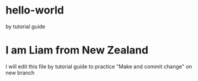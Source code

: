 # hello-world
by tutorial guide


# I am Liam from New Zealand

I will edit this file by tutorial guide to practice "Make and commit change" on new branch
